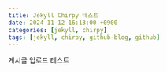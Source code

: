 ```yaml
---
title: Jekyll Chirpy 테스트
date: 2024-11-12 16:13:00 +0900
categories: [jekyll, chirpy]
tags: [jekyll, chirpy, github-blog, github]
---
```


게시글 업로드 테스트
